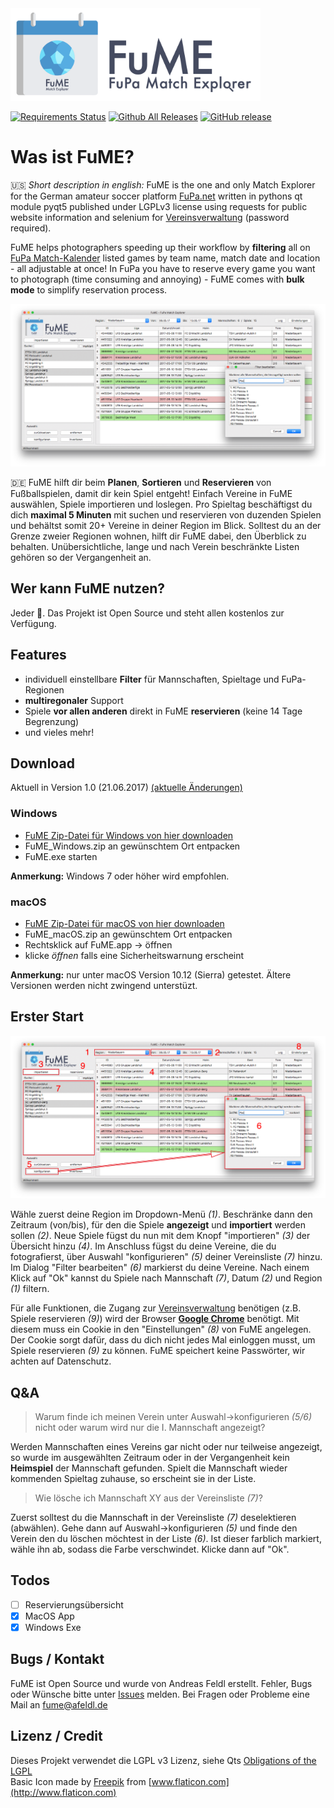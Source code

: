 <img src="bin/header.png" alt="FuME FuPa Match Explorer" width="400">

[![Requirements Status](https://requires.io/github/ndrsfldl/FuME/requirements.svg?branch=master)](https://requires.io/github/ndrsfldl/FuME/requirements/?branch=master)
[![Github All Releases](https://img.shields.io/github/downloads/ndrsfldl/fume/total.svg)](https://github.com/ndrsfldl/FuME/releases)
[![GitHub release](https://img.shields.io/github/release/ndrsfldl/fume.svg)](https://github.com/ndrsfldl/FuME/releases/latest)

# Was ist FuME?
:us: _Short description in english:_ FuME is the one and only Match Explorer for the German amateur soccer platform [FuPa.net](https://www.fupa.net/index.php?page=kalender) written in pythons qt module pyqt5 published under LGPLv3 license using requests for public website information and selenium for [Vereinsverwaltung](https://www.fupa.net/fupa/admin/index.php) (password required).
 
FuME helps photographers speeding up their workflow by **filtering** all on [FuPa Match-Kalender](https://fupa.net/index.php?page=kalender) listed games by team name, match date and location - all adjustable at once! In FuPa you have to reserve every game you want to photograph (time consuming and annoying) - FuME comes with **bulk mode**  to simplify reservation process.

![FuME Screenshot](bin/screenshot.png)

:de: FuME hilft dir beim **Planen**, **Sortieren** und **Reservieren** von Fußballspielen, damit dir kein Spiel entgeht! Einfach Vereine in FuME auswählen, Spiele importieren und loslegen. Pro Spieltag beschäftigst du dich **maximal 5 Minuten** mit suchen und reservieren von duzenden Spielen und behältst somit 20+ Vereine in deiner Region im Blick. Solltest du an der Grenze zweier Regionen wohnen, hilft dir FuME dabei, den Überblick zu behalten. Unübersichtliche, lange und nach Verein beschränkte Listen gehören so der Vergangenheit an. 

## Wer kann FuME nutzen?
Jeder :tada:. Das Projekt ist Open Source und steht allen kostenlos zur Verfügung.

## Features
- individuell einstellbare **Filter** für Mannschaften, Spieltage und FuPa-Regionen
- **multiregonaler** Support
- Spiele **vor allen anderen** direkt in FuME **reservieren** (keine 14 Tage Begrenzung)
- und vieles mehr!

## Download
Aktuell in Version 1.0 (21.06.2017) [(aktuelle Änderungen)](CHANGELOG.md)

### Windows
- [FuME Zip-Datei für Windows von hier downloaden](https://github.com/ndrsfldl/FuME/releases/download/v1.0/FuME_Windows.zip)
- FuME_Windows.zip an gewünschtem Ort entpacken
- FuME.exe starten

**Anmerkung:** Windows 7 oder höher wird empfohlen.

### macOS
- [FuME Zip-Datei für macOS von hier downloaden](https://github.com/ndrsfldl/FuME/releases/download/v1.0/FuME_macOS.zip)
- FuME_macOS.zip an gewünschtem Ort entpacken
- Rechtsklick auf FuME.app -> öffnen
- klicke _öffnen_ falls eine Sicherheitswarnung erscheint

**Anmerkung:** nur unter macOS Version 10.12 (Sierra) getestet. Ältere Versionen werden nicht zwingend unterstüzt.

## Erster Start
![Anleitung](bin/anleitung.png)

Wähle zuerst deine Region im Dropdown-Menü _(1)_. Beschränke dann den Zeitraum (von/bis), für den die Spiele **angezeigt** 
und **importiert** werden sollen _(2)_. Neue Spiele fügst du nun mit dem Knopf "importieren" _(3)_ der Übersicht hinzu _(4)_. Im Anschluss fügst du deine Vereine, die du fotografierst, über Auswahl "konfigurieren" _(5)_ deiner Vereinsliste _(7)_ hinzu. Im Dialog "Filter bearbeiten" _(6)_ markierst du deine Vereine. Nach einem Klick auf "Ok" kannst du Spiele nach Mannschaft _(7)_, Datum _(2)_ und Region _(1)_ filtern.

Für alle Funktionen, die Zugang zur [Vereinsverwaltung](https://www.fupa.net/fupa/admin/index.php) benötigen 
(z.B. Spiele reservieren _(9)_) wird der Browser **[Google Chrome](https://www.google.com/chrome/browser/desktop/index.html)** benötigt. Mit diesem muss ein Cookie in den "Einstellungen" _(8)_ von FuME angelegen. Der Cookie sorgt dafür, dass du dich nicht jedes Mal einloggen musst, um Spiele reservieren _(9)_ zu können. FuME speichert keine Passwörter, wir achten auf Datenschutz.

## Q&A
 > Warum finde ich meinen Verein unter Auswahl->konfigurieren _(5/6)_ nicht oder warum wird nur die I. Mannschaft angezeigt?
 
 Werden Mannschaften eines Vereins gar nicht oder nur teilweise angezeigt, so wurde im ausgewählten Zeitraum oder in der Vergangenheit kein **Heimspiel** der Mannschaft gefunden. Spielt die Mannschaft wieder kommenden Spieltag zuhause, so erscheint sie in der Liste.
 
 > Wie lösche ich Mannschaft XY aus der Vereinsliste _(7)_?
 
 Zuerst solltest du die Mannschaft in der Vereinsliste _(7)_ deselektieren (abwählen). Gehe dann auf Auswahl->konfigurieren _(5)_ und finde den Verein den du löschen möchtest in der Liste _(6)_. Ist dieser farblich markiert, wähle ihn ab, sodass die Farbe verschwindet. Klicke dann auf "Ok".

## Todos
 - [ ] Reservierungsübersicht
 - [x] MacOS App
 - [x] Windows Exe

## Bugs / Kontakt
FuME ist Open Source und wurde von Andreas Feldl erstellt. Fehler, Bugs oder Wünsche bitte unter [Issues](https://github.com/ndrsfldl/FuME/issues) melden. 
Bei Fragen oder Probleme eine Mail an <fume@afeldl.de>

## Lizenz / Credit
Dieses Projekt verwendet die LGPL v3 Lizenz, siehe Qts [Obligations of the LGPL](https://www.qt.io/qt-licensing-terms/)      
Basic Icon made by [Freepik](http://www.freepik.com/) from [www.flaticon.com](http://www.flaticon.com) 
